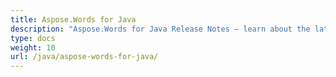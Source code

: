 ```yaml
---
title: Aspose.Words for Java
description: "Aspose.Words for Java Release Notes – learn about the latest updates and fixes."
type: docs
weight: 10
url: /java/aspose-words-for-java/
---
```



